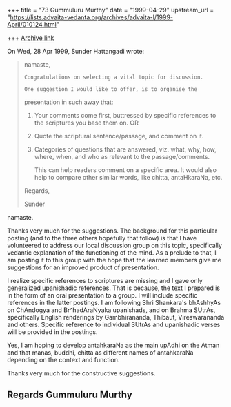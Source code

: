 +++
title = "73 Gummuluru Murthy"
date = "1999-04-29"
upstream_url = "https://lists.advaita-vedanta.org/archives/advaita-l/1999-April/010124.html"

+++
[Archive link](https://lists.advaita-vedanta.org/archives/advaita-l/1999-April/010124.html)

On Wed, 28 Apr 1999, Sunder Hattangadi wrote:

> namaste,
>
>     Congratulations on selecting a vital topic for discussion.
>
>     One suggestion I would like to offer, is to organise the
> presentation in such away that:
>
> 1.    Your comments come first, buttressed by specific references to the
> scriptures you base them
>         on.
>                 OR
> 2.    Quote the scriptural sentence/passage, and comment on it.
>
> 3.    Categories of questions that are answered, viz. what, why, how,
> where, when, and who as
>        relevant to the passage/comments.
>
>         This can help readers comment on a specific area. It would also
> help to compare other similar words, like chitta, antaHkaraNa, etc.
>
> Regards,
>
> Sunder
>
>

namaste.

Thanks very much for the suggestions.  The background for this
particular posting (and to the three others hopefully that follow)
is that I have volunteered to address our local discussion group
on this topic, specifically vedantic explanation of the functioning
of the mind. As a prelude to that, I am posting it to this group
with the hope that the learned members give me suggestions for an
improved product of presentation.

I realize specific references to scriptures are missing and I gave
only generalized upanishadic references. That is because, the text
I prepared is in the form of an oral presentation to a group. I will
include specific references in the latter postings. I am following
Shri Shankara's bhAshhyAs on ChAndogya and Br^hadAraNyaka upanishads,
and on Brahma SUtrAs, specifically English renderings by Gambhirananda,
Thibaut, Vireswarananda and others. Specific reference to individual
SUtrAs and upanishadic verses will be provided in the postings.

Yes, I am hoping to develop antahkaraNa as the main upAdhi on the Atman
and that manas, buddhi, chitta as different names of antahkaraNa depending
on the context and function.

Thanks very much for the constructive suggestions.

Regards
Gummuluru Murthy
------------------------------------------------------------------------

